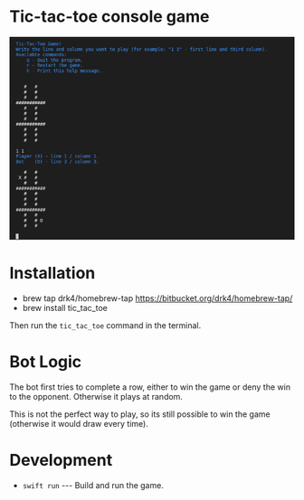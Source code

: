 # Tic-tac-toe console game #

![Promotion Image](images/promotion1.png "Promotion Image")


# Installation #

- brew tap drk4/homebrew-tap https://bitbucket.org/drk4/homebrew-tap/
- brew install tic_tac_toe

Then run the `tic_tac_toe` command in the terminal.


# Bot Logic #

The bot first tries to complete a row, either to win the game or deny the win to the opponent. Otherwise it plays at random.

This is not the perfect way to play, so its still possible to win the game (otherwise it would draw every time).


# Development #

- `swift run` --- Build and run the game.
